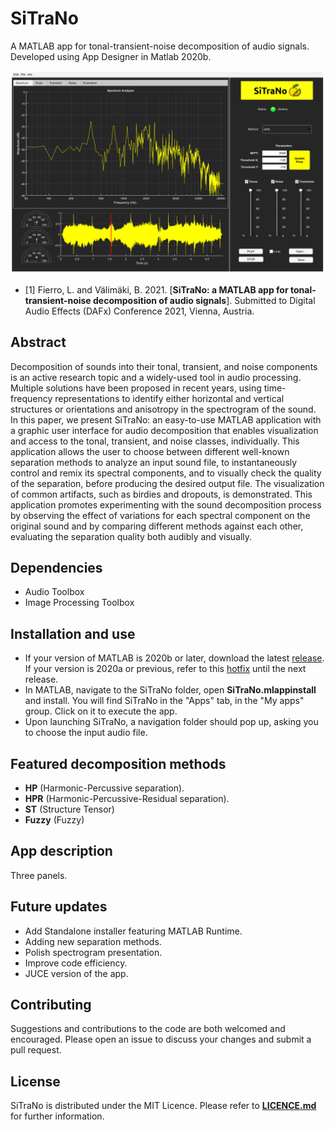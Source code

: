 # SiTraNo
A MATLAB app for tonal-transient-noise decomposition of audio signals. Developed using App Designer in Matlab 2020b.

![](GUIFinal.png)

* [1] Fierro, L. and Välimäki, B. 2021. [**SiTraNo: a MATLAB app for tonal-transient-noise decomposition of audio signals**]. Submitted to Digital Audio Effects (DAFx) Conference 2021, Vienna, Austria.

## Abstract

Decomposition of sounds into their tonal, transient, and noise components is an active research topic and a widely-used tool in audio processing. Multiple solutions have been proposed in recent years, using time-frequency representations to identify either horizontal and vertical structures or orientations and anisotropy in the spectrogram of the sound. In this paper, we present SiTraNo: an easy-to-use MATLAB application with a graphic user interface for audio decomposition that enables visualization and access to the tonal, transient, and noise classes, individually. This application allows the user to choose between different well-known separation methods to analyze an input sound file, to instantaneously control and remix its spectral components, and to visually check the quality of the separation, before producing the desired output file. The visualization of common artifacts, such as birdies and dropouts, is demonstrated. This application promotes experimenting with the sound decomposition process by observing the effect of variations for each spectral component on the original sound and by comparing different methods against each other, evaluating the separation quality both audibly and visually.

## Dependencies

* Audio Toolbox
* Image Processing Toolbox

## Installation and use
* If your version of MATLAB is 2020b or later, download the latest [release](https://github.com/himynameisfuego/SiTraNo/releases/latest). If your version is 2020a or previous, refer to this [hotfix](https://github.com/himynameisfuego/SiTraNo/files/6351972/SiTraNo_HotFix_1.0.0.1.zip) until the next release.
* In MATLAB, navigate to the SiTraNo folder, open **SiTraNo.mlappinstall** and install. You will find SiTraNo in the "Apps" tab, in the "My apps" group. Click on it to execute the app.
* Upon launching SiTraNo, a navigation folder should pop up, asking you to choose the input audio file.

## Featured decomposition methods

* **HP** (Harmonic-Percussive separation).
* **HPR** (Harmonic-Percussive-Residual separation).
* **ST** (Structure Tensor)
* **Fuzzy** (Fuzzy)

## App description

Three panels.

## Future updates
* Add Standalone installer featuring MATLAB Runtime.
* Adding new separation methods.
* Polish spectrogram presentation.
* Improve code efficiency.
* JUCE version of the app.

## Contributing
Suggestions and contributions to the code are both welcomed and encouraged. Please open an issue to discuss your changes and submit a pull request.

## License
SiTraNo is distributed under the MIT Licence. Please refer to [**LICENCE.md**](LICENSE.md) for further information.
